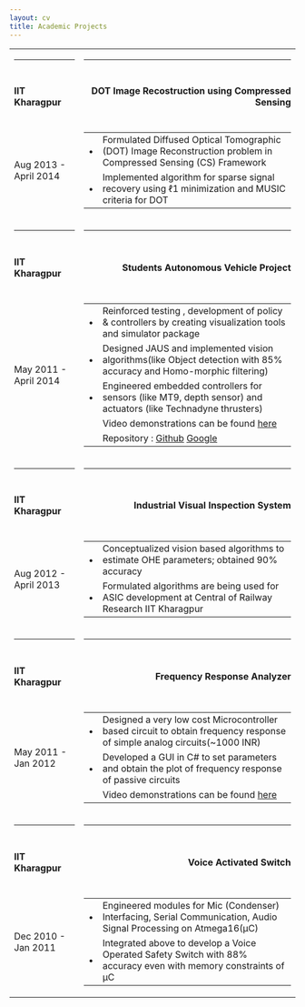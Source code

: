 ```yaml
---
layout: cv
title: Academic Projects
---
```

<table class="education">
  <tbody>
    <!------>
    <tr>
      <td><hr></td>
      <td><hr></td>
    </tr>
    <tr>
      <td class="left"><b><h4> IIT Kharagpur</h4></b></td>
      <td class="right" style="text-align:right"><b><h4>DOT Image Recostruction using Compressed Sensing</h4></b></td>
    </tr>
    <tr>
      <td class="left">Aug 2013 - April 2014</td>
      <td class="right">
        <table class="project">
          <tbody>
            <tr>
              <td class="bullet">•</td>
              <td class="left">Formulated Diffused Optical Tomographic (DOT) Image Reconstruction problem in Compressed Sensing (CS) Framework </td>
            </tr>
            <tr>
              <td class="bullet">•</td>
              <td class="left">Implemented algorithm for sparse signal recovery using ℓ1 minimization and MUSIC criteria for DOT</td>
            </tr>
          </tbody>
        </table>
      </td>
    </tr>
    <!------>
    <tr>
      <td><hr></td>
      <td><hr></td>
    </tr>
    <tr>
      <td class="left"><b><h4> IIT Kharagpur</h4></b></td>
      <td class="right" style="text-align:right"><b><h4>Students Autonomous Vehicle Project</h4></b></td>
    </tr>
    <tr>
      <td class="left">May 2011 - April 2014</td>
      <td class="right">
        <table class="project">
          <tbody>
            <tr>
              <td class="bullet">•</td>
              <td class="left">Reinforced testing , development of policy & controllers by creating visualization tools and simulator package</td>
            </tr>
            <tr>
              <td class="bullet">•</td>
              <td class="left">Designed JAUS and implemented vision algorithms(like Object detection with 85% accuracy and Homo-morphic filtering)</td>
            </tr>
            <tr>
              <td class="bullet">•</td>
              <td class="left">Engineered embedded controllers for sensors (like MT9, depth sensor) and actuators (like Technadyne thrusters)</td>
            </tr>
            <tr>
              <td></td>
              <td class="left">Video demonstrations can be found <a href="https://www.youtube.com/channel/UC116yuJQkNqRkwPWtenyYsA" target="_blank">here</a></td>
            </tr>
            <tr>
              <td></td>
              <td class="left">Repository : <a href="https://github.com/iit-kgp-auv-team/kraken_3.0" target="_blank">Github</a> <a href="https://code.google.com/p/ikat-auv-packages/" target="_blank">Google</a></td>
            </tr>
          </tbody>
        </table> 
      </td>
    </tr>
    <!------>
    <tr>
      <td><hr></td>
      <td><hr></td>
    </tr>
    <tr>
      <td class="left"><b><h4> IIT Kharagpur</h4></b></td>
      <td class="right" style="text-align:right"><b><h4>Industrial Visual Inspection System</h4></b></td>
    </tr>
    <tr>
      <td class="left">Aug 2012 - April 2013</td>
      <td class="right">
        <table class="project">
          <tbody>
            <tr>
              <td class="bullet">•</td>
              <td class="left">Conceptualized vision based algorithms to estimate OHE parameters; obtained 90% accuracy</td>
            </tr>
            <tr>
              <td class="bullet">•</td>
              <td class="left">Formulated algorithms are being used for ASIC development at Central of Railway Research IIT Kharagpur</td>
            </tr>
          </tbody>
        </table>
      </td>
    </tr>
    <!------>
    <tr>
      <td><hr></td>
      <td><hr></td>
    </tr>
    <tr>
      <td class="left"><b><h4> IIT Kharagpur</h4></b></td>
      <td class="right" style="text-align:right"><b><h4>Frequency Response Analyzer</h4></b></td>
    </tr>
    <tr>
      <td class="left">May 2011 - Jan 2012</td>
      <td class="right">
        <table class="project">
          <tbody>
            <tr>
              <td class="bullet">•</td>
              <td class="left">Designed a very low cost Microcontroller based circuit to obtain frequency response of simple analog circuits(~1000 INR)</td>
            </tr>
            <tr>
              <td class="bullet">•</td>
              <td class="left">Developed a GUI in C# to set parameters and obtain the plot of  frequency response of passive circuits</td>
            </tr>
            <tr>
              <td></td>
              <td class="left">Video demonstrations can be found <a href="http://www.youtube.com/watch?v=mc56_zETVGA&feature=player_detailpage" target="_blank">here</a></td>
            </tr>
          </tbody>
        </table>
      </td>
    </tr>
    <!------>
    <tr>
      <td><hr></td>
      <td><hr></td>
    </tr>
    <tr>
      <td class="left"><b><h4> IIT Kharagpur</h4></b></td>
      <td class="right" style="text-align:right"><b><h4>Voice Activated Switch</h4></b></td>
    </tr>
    <tr>
      <td class="left">Dec 2010 - Jan 2011</td>
      <td class="right">
        <table class="project">
          <tbody>
            <tr>
              <td class="bullet">•</td>
              <td class="left">Engineered modules for Mic (Condenser) Interfacing, Serial Communication, Audio Signal Processing on Atmega16(µC)</td>
            </tr>
            <tr>
              <td class="bullet">•</td>
              <td class="left">Integrated above to develop a Voice Operated Safety Switch with 88% accuracy even with memory constraints of  µC</td>
            </tr>
          </tbody>
        </table>
      </td>
    </tr>
  </tbody>
 </table>
